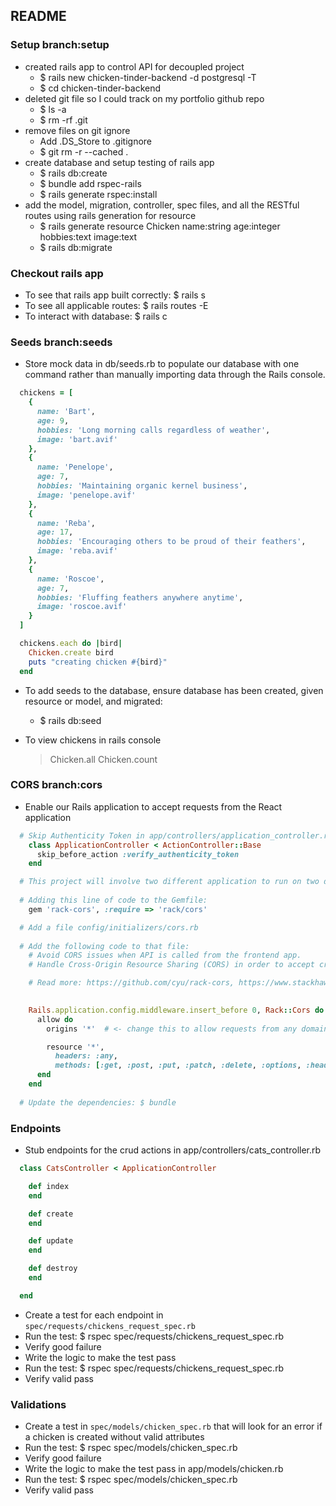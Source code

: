 ## README

### Setup branch:setup
- created rails app to control API for decoupled project
  - $ rails new chicken-tinder-backend -d postgresql -T
  - $ cd chicken-tinder-backend
- deleted git file so I could track on my portfolio github repo
  - $ ls -a
  - $ rm -rf .git
- remove files on git ignore
  - Add .DS_Store to .gitignore
  - $ git rm -r --cached .
- create database and setup testing of rails app
  - $ rails db:create
  - $ bundle add rspec-rails
  - $ rails generate rspec:install
- add the model, migration, controller, spec files, and all the RESTful routes using rails generation for resource
  - $ rails generate resource Chicken name:string age:integer hobbies:text image:text
  - $ rails db:migrate

### Checkout rails app
- To see that rails app built correctly: $ rails s
- To see all applicable routes: $ rails routes -E
- To interact with database: $ rails c

### Seeds branch:seeds
- Store mock data in db/seeds.rb to populate our database with one command rather than manually importing data through the Rails console.
```ruby
  chickens = [
    {
      name: 'Bart',
      age: 9,
      hobbies: 'Long morning calls regardless of weather',
      image: 'bart.avif'
    },
    {
      name: 'Penelope',
      age: 7,
      hobbies: 'Maintaining organic kernel business',
      image: 'penelope.avif'
    },
    {
      name: 'Reba',
      age: 17,
      hobbies: 'Encouraging others to be proud of their feathers',
      image: 'reba.avif'
    },
    {
      name: 'Roscoe',
      age: 7,
      hobbies: 'Fluffing feathers anywhere anytime',
      image: 'roscoe.avif'
    }
  ]

  chickens.each do |bird|
    Chicken.create bird
    puts "creating chicken #{bird}"
  end
```

- To add seeds to the database, ensure database has been created, given resource or model, and migrated: 
  - $ rails db:seed

- To view chickens in rails console
  > Chicken.all
  > Chicken.count


### CORS branch:cors
- Enable our Rails application to accept requests from the React application
```ruby
  # Skip Authenticity Token in app/controllers/application_controller.rb
    class ApplicationController < ActionController::Base
      skip_before_action :verify_authenticity_token
    end

  # This project will involve two different application to run on two different servers. Allow the Rails app to accept requests from any outside domain using Cross-Origin Resource Sharing (CORS). 
  
  # Adding this line of code to the Gemfile:
    gem 'rack-cors', :require => 'rack/cors'

  # Add a file config/initializers/cors.rb 
  
  # Add the following code to that file:
    # Avoid CORS issues when API is called from the frontend app.
    # Handle Cross-Origin Resource Sharing (CORS) in order to accept cross-origin AJAX requests.

    # Read more: https://github.com/cyu/rack-cors, https://www.stackhawk.com/blog/rails-cors-guide/
    

    Rails.application.config.middleware.insert_before 0, Rack::Cors do
      allow do
        origins '*'  # <- change this to allow requests from any domain while in development.

        resource '*',
          headers: :any,
          methods: [:get, :post, :put, :patch, :delete, :options, :head]
      end
    end
    
  # Update the dependencies: $ bundle
```

### Endpoints
- Stub endpoints for the crud actions in app/controllers/cats_controller.rb
```ruby
  class CatsController < ApplicationController

    def index
    end

    def create
    end

    def update
    end

    def destroy
    end

  end
```
- Create a test for each endpoint in `spec/requests/chickens_request_spec.rb`
- Run the test: $ rspec spec/requests/chickens_request_spec.rb
- Verify good failure
- Write the logic to make the test pass
- Run the test: $ rspec spec/requests/chickens_request_spec.rb
- Verify valid pass

### Validations
- Create a test in `spec/models/chicken_spec.rb` that will look for an error if a chicken is created without valid attributes
- Run the test: $ rspec spec/models/chicken_spec.rb
- Verify good failure
- Write the logic to make the test pass in app/models/chicken.rb
- Run the test: $ rspec spec/models/chicken_spec.rb
- Verify valid pass



